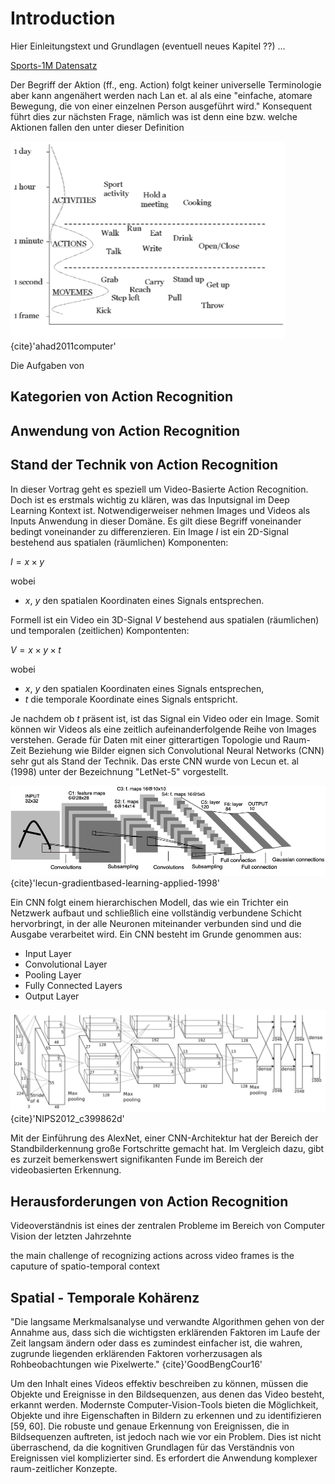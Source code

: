 # Introduction

Hier Einleitungstext und Grundlagen (eventuell neues Kapitel ??) ...

[Sports-1M Datensatz](https://paperswithcode.com/dataset/sports-1m)

Der Begriff der Aktion (ff., eng. Action) folgt keiner universelle Terminologie aber kann angenähert werden nach Lan et. al als eine "einfache, atomare Bewegung, die von einer einzelnen Person ausgeführt wird." Konsequent führt dies zur nächsten Frage, nämlich was ist denn eine bzw. welche Aktionen fallen den unter dieser Definition



![move_and_action](img/Concept_of_moveme_and_action_hierarchy.png){cite}'ahad2011computer'


Die Aufgaben von 

## Kategorien von Action Recognition
## Anwendung von Action Recognition

## Stand der Technik von Action Recognition 

In dieser Vortrag geht es speziell um Video-Basierte Action Recognition. Doch ist es erstmals wichtig zu klären, was das Inputsignal im Deep Learning Kontext ist. 
Notwendigerweiser nehmen Images und Videos als Inputs Anwendung in dieser Domäne. Es gilt diese Begriff voneinander bedingt voneinander zu differenzieren.
Ein Image $I$ ist ein 2D-Signal bestehend aus spatialen (räumlichen) Komponenten:

$I = x \times y$ 

wobei 

- $x$, $y$ den spatialen Koordinaten eines Signals entsprechen.

Formell ist ein Video ein 3D-Signal $V$ bestehend aus spatialen (räumlichen) und temporalen (zeitlichen) Kompontenten:

$V =  x \times y \times t$

wobei

- $x$, $y$ den spatialen Koordinaten eines Signals entsprechen,
- $t$ die temporale Koordinate eines Signals entspricht.

Je nachdem ob $t$ präsent ist, ist das Signal ein Video oder ein Image. Somit können wir Videos als eine zeitlich aufeinanderfolgende Reihe von Images verstehen. Gerade für Daten mit einer gitterartigen Topologie und Raum-Zeit Beziehung wie Bilder eignen sich Convolutional Neural Networks (CNN) sehr gut als Stand der Technik. Das erste CNN wurde von Lecun et. al (1998) unter der Bezeichnung "LetNet-5" vorgestellt.

![LeNet-5](img/LeNet-5.png){cite}'lecun-gradientbased-learning-applied-1998'

Ein CNN folgt einem hierarchischen Modell, das wie ein Trichter ein Netzwerk aufbaut und schließlich eine vollständig verbundene Schicht hervorbringt, in der alle Neuronen miteinander verbunden sind und die Ausgabe verarbeitet wird.
Ein CNN besteht im Grunde genommen aus: 

- Input Layer
- Convolutional Layer
- Pooling Layer
- Fully Connected Layers 
- Output Layer



![AlexNet](img/AlexNetArchitecture.png){cite}'NIPS2012_c399862d'

Mit der Einführung des AlexNet, einer CNN-Architektur hat der Bereich der Standbilderkennung große Fortschritte gemacht hat.
Im Vergleich dazu, gibt es zurzeit bemerkenswert signifikanten Funde im Bereich der videobasierten Erkennung. 

## Herausforderungen von Action Recognition

Videoverständnis ist eines der zentralen Probleme im Bereich von Computer Vision der letzten Jahrzehnte 

the main challenge of recognizing actions across video frames is the caputure of spatio-temporal context 

## Spatial - Temporale Kohärenz
"Die langsame Merkmalsanalyse und verwandte Algorithmen gehen von der Annahme aus, dass sich die wichtigsten erklärenden Faktoren im Laufe der Zeit langsam ändern oder dass es zumindest einfacher ist, die wahren, zugrunde liegenden erklärenden Faktoren vorherzusagen als Rohbeobachtungen wie Pixelwerte." {cite}'GoodBengCour16'


 Um den Inhalt eines Videos effektiv beschreiben zu können, müssen die Objekte und Ereignisse in den Bildsequenzen, aus denen das Video besteht, erkannt werden. Modernste Computer-Vision-Tools bieten die Möglichkeit, Objekte und ihre Eigenschaften in Bildern zu erkennen und zu identifizieren [59, 60]. Die robuste und genaue Erkennung von Ereignissen, die in Bildsequenzen auftreten, ist jedoch nach wie vor ein Problem. Dies ist nicht überraschend, da die kognitiven Grundlagen für das Verständnis von Ereignissen viel komplizierter sind. Es erfordert die Anwendung komplexer raum-zeitlicher Konzepte.

